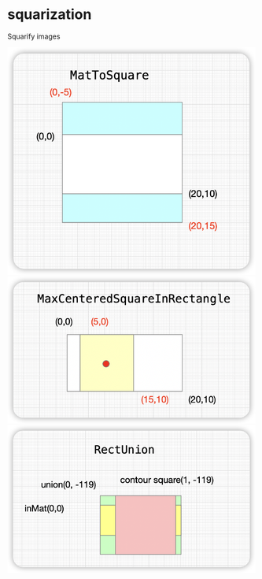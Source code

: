 # squarization

Squarify images

![MatToSquare](docs/MatToSquare.png)
![MaxCenteredSquareInRectangle](docs/MaxCenteredSquareInRectangle.png)
![RectUnion](docs/RectUnion.png)